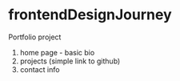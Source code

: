 # frontendDesignJourney
Portfolio project 
1. home page - basic bio
2. projects (simple link to github)
3. contact info